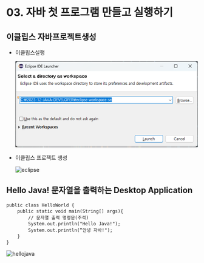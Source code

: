 # 03. 자바 첫 프로그램 만들고 실행하기

## 이클립스 자바프로젝트생성

 * 이클립스실행
 
   ![자바프로그램기본구조1](./image/자바프로그램기본구조1.png)

 * 이클립스 프로젝트 생성

   ![eclipse](./img/eclipse.png)


##  Hello Java! 문자열을 출력하는 Desktop Application

```
public class HelloWorld {
	public static void main(String[] args){
 		// 문자열 출력 명령문(주석)
 		System.out.println("Hello Java!");
 		System.out.println(“안녕 자바!");
	}
}
```

![hellojava](./img/hello.png)

